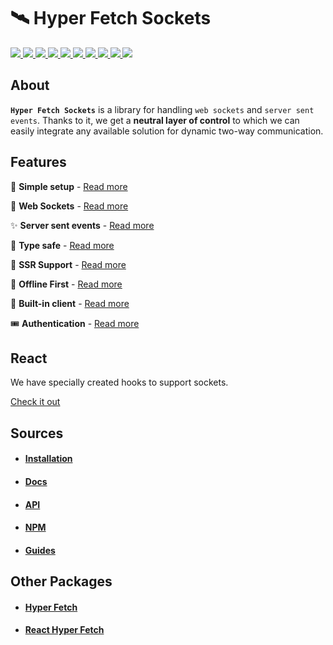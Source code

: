 # 🛰️ Hyper Fetch Sockets

<p>
  <a href="https://bettertyped.com/">
    <img src="https://custom-icon-badges.demolab.com/static/v1?label=&message=BetterTyped&color=333&logo=BT" />
  </a>
  <a href="https://github.com/BetterTyped/hyper-fetch">
    <img src="https://custom-icon-badges.demolab.com/github/stars/BetterTyped/hyper-fetch?logo=star&color=118ab2" />
  </a>
  <a href="https://github.com/BetterTyped/hyper-fetch/blob/main/License.md">
    <img src="https://custom-icon-badges.demolab.com/github/license/BetterTyped/hyper-fetch?logo=law&color=yellow" />
  </a>
  <a href="https://www.npmjs.com/package/@hyper-fetch/sockets">
    <img src="https://custom-icon-badges.demolab.com/npm/v/@hyper-fetch/sockets.svg?logo=npm&color=e76f51" />
  </a>
  <a href="https://api.codeclimate.com/v1/badges/eade9435e75ecea0c004/test_coverage">
    <img src="https://api.codeclimate.com/v1/badges/eade9435e75ecea0c004/test_coverage" />
  </a>
  <a href="https://github.com/BetterTyped/hyper-fetch">
    <img src="https://custom-icon-badges.demolab.com/badge/typescript-%23007ACC.svg?logo=typescript&logoColor=white" />
  </a>
  <a href="https://github.com/BetterTyped/hyper-fetch">
    <img src="https://custom-icon-badges.demolab.com/badge/-REST-informational?logo=rss&color=11b8cc" />
  </a>
  <a href="https://github.com/BetterTyped/hyper-fetch">
    <img src="https://custom-icon-badges.demolab.com/badge/-GraphQL-E10098?logo=graphql&logoColor=white" />
  </a>
  <a href="https://gitter.im/hyper-fetch/community?utm_source=badge&utm_medium=badge&utm_campaign=pr-badge&utm_content=badge">
    <img src="https://custom-icon-badges.demolab.com/badge/chat%20-on%20gitter-brightgreen.svg?logo=gitter&color=blueviolet" />
  </a>
  <a href="https://www.npmjs.com/package/@hyper-fetch/sockets">
    <img src="https://custom-icon-badges.demolab.com/bundlephobia/minzip/@hyper-fetch/sockets?color=64BC4B&logo=package" />
  </a>
</p>

## About

**`Hyper Fetch Sockets`** is a library for handling `web sockets` and `server sent events`. Thanks to it, we get a
**neutral layer of control** to which we can easily integrate any available solution for dynamic two-way communication.

## Features

🔮 **Simple setup** - [Read more](https://hyperfetch.bettertyped.com/guides/Sockets/Setup)

🎯 **Web Sockets** - [Read more](https://hyperfetch.bettertyped.com/docs/Sockets/Overview#Websockets)

✨ **Server sent events** - [Read more](https://hyperfetch.bettertyped.com/docs/Sockets/Overview#Sockets)

🚀 **Type safe** - [Read more](https://hyperfetch.bettertyped.com/guides/guides/Sockets/Typescript)

🎊 **SSR Support** - [Read more](https://hyperfetch.bettertyped.com/docs/Getting%20Started/Environment)

🔋 **Offline First** - [Read more](https://hyperfetch.bettertyped.com/guides/Sockets/Offline)

📡 **Built-in client** - [Read more](https://hyperfetch.bettertyped.com/docs/Sockets/Client)

🎟 **Authentication** - [Read more](https://hyperfetch.bettertyped.com/guides/Sockets/Authentication)

## React

We have specially created hooks to support sockets.

[Check it out](https://hyperfetch.bettertyped.com/React/Websockets)

## Sources

- #### [Installation](https://hyperfetch.bettertyped.com/docs/Getting%20Started/Installation)
- #### [Docs](https://hyperfetch.bettertyped.com/docs/Sockets/Overview)
- #### [API](https://hyperfetch.bettertyped.com/api/)
- #### [NPM](https://www.npmjs.com/package/@hyper-fetch/core)
- #### [Guides](https://hyperfetch.bettertyped.com/guides/Sockets/Setup)

## Other Packages

- #### [Hyper Fetch](https://github.com/BetterTyped/hyper-fetch/tree/main/packages/core)
- #### [React Hyper Fetch](https://github.com/BetterTyped/hyper-fetch/tree/main/packages/react)
